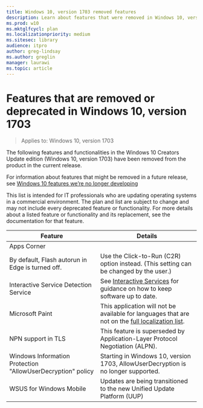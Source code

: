 ```yaml
---
title: Windows 10, version 1703 removed features
description: Learn about features that were removed in Windows 10, version 1703
ms.prod: w10
ms.mktglfcycl: plan
ms.localizationpriority: medium
ms.sitesec: library
audience: itpro
author: greg-lindsay
ms.author: greglin
manager: laurawi
ms.topic: article
---
```

# Features that are removed or deprecated in Windows 10, version 1703

> Applies to: Windows 10, version 1703

The following features and functionalities in the Windows 10 Creators Update edition (Windows 10, version 1703) have been removed from the product in the current release.

For information about features that might be removed in a future release, see [Windows 10 features we’re no longer developing](windows-10-deprecated-features.md)

This list is intended for IT professionals who are updating operating systems in a commercial environment. The plan and list are subject to change and may not include every deprecated feature or functionality. For more details about a listed feature or functionality and its replacement, see the documentation for that feature.

| Feature    | Details | 
|------------|---------|
|Apps Corner| | This Windows 10 mobile application is removed in the version 1703 release. |
|By default, Flash autorun in Edge is turned off. | Use the Click-to-Run (C2R) option instead. (This setting can be changed by the user.) |
|Interactive Service Detection Service| See [Interactive Services](https://docs.microsoft.com/windows/win32/services/interactive-services?redirectedfrom=MSDN) for guidance on how to keep software up to date. |
|Microsoft Paint | This application will not be available for languages that are not on the [full localization list](https://www.microsoft.com/windows/windows-10-specifications#Windows-10-localization). |
|NPN support in TLS | This feature is superseded by Application-Layer Protocol Negotiation (ALPN). |
|Windows Information Protection "AllowUserDecryption" policy | Starting in Windows 10, version 1703, AllowUserDecryption is no longer supported. |
|WSUS for Windows Mobile  | Updates are being transitioned to the new Unified Update Platform (UUP) |